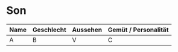 # Son
| Name | Geschlecht     | Aussehen | Gemüt / Personalität
| :------------- | :------------- |  :------------- | :------------- |
|  A      |  B     | V | C |
